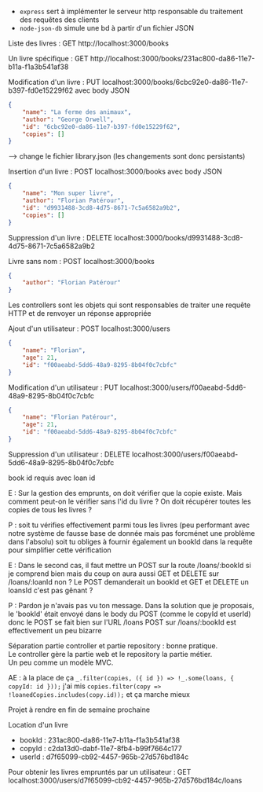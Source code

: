 - `express` sert à implémenter le serveur http responsable du traitement des requêtes des clients
- `node-json-db` simule une bd à partir d'un fichier JSON

Liste des livres : GET http://localhost:3000/books

Un livre spécifique : GET http://localhost:3000/books/231ac800-da86-11e7-b11a-f1a3b541af38

Modification d'un livre : PUT localhost:3000/books/6cbc92e0-da86-11e7-b397-fd0e15229f62 avec body JSON
```JSON
{
    "name": "La ferme des animaux",
    "author": "George Orwell",
    "id": "6cbc92e0-da86-11e7-b397-fd0e15229f62",
    "copies": []
}
```
--> change le fichier library.json (les changements sont donc persistants)

Insertion d'un livre : POST localhost:3000/books avec body JSON
```JSON
{
    "name": "Mon super livre",
    "author": "Florian Patérour",
    "id": "d9931488-3cd8-4d75-8671-7c5a6582a9b2",
    "copies": []
}
```

Suppression d'un livre : DELETE localhost:3000/books/d9931488-3cd8-4d75-8671-7c5a6582a9b2

Livre sans nom : POST localhost:3000/books
```JSON
{
    "author": "Florian Patérour"
}
```


Les controllers sont les objets qui sont responsables de traiter une requête HTTP et de renvoyer un réponse appropriée

Ajout d'un utilisateur : POST localhost:3000/users
```JSON
{
    "name": "Florian",
    "age": 21,
    "id": "f00aeabd-5dd6-48a9-8295-8b04f0c7cbfc"
}
```

Modification d'un utilisateur : PUT localhost:3000/users/f00aeabd-5dd6-48a9-8295-8b04f0c7cbfc
```JSON
{
    "name": "Florian Patérour",
    "age": 21,
    "id": "f00aeabd-5dd6-48a9-8295-8b04f0c7cbfc"
}
```

Suppression d'un utilisateur : DELETE localhost:3000/users/f00aeabd-5dd6-48a9-8295-8b04f0c7cbfc

book id requis avec loan id


E : Sur la gestion des emprunts, on doit vérifier que la copie existe. Mais comment peut-on le vérifier sans l'id du livre ? On doit récupérer toutes les copies de tous les livres ?

P : soit tu vérifies effectivement parmi tous les livres (peu performant avec notre système de fausse base de donnée mais pas forcménet une problème dans l'absolu)
soit tu obliges à fournir également un bookId dans la requête pour simplifier cette vérification

E : Dans le second cas, il faut mettre un POST sur la route /loans/:bookId si je comprend bien mais du coup on aura aussi GET et DELETE sur /loans/:loanId non ? Le POST demanderait un bookId et GET et DELETE un loansId c'est pas gênant ?

P : Pardon je n'avais pas vu ton message. Dans la solution que je proposais, le 'bookId' était envoyé dans le body du POST (comme le copyId et userId)
donc le POST se fait bien sur l'URL /loans
POST sur /loans/:bookId est effectivement un peu bizarre


Séparation partie controller et partie repository : bonne pratique.  
Le controller gère la partie web et le repository la partie métier.  
Un peu comme un modèle MVC.


AE : à la place de ça
`_.filter(copies, ({ id }) => !_.some(loans, { copyId: id }));`
j'ai mis
`copies.filter(copy => !loanedCopies.includes(copy.id));`
et ça marche mieux


Projet à rendre en fin de semaine prochaine


Location d'un livre  
- bookId : 231ac800-da86-11e7-b11a-f1a3b541af38  
- copyId : c2da13d0-dabf-11e7-8fb4-b99f7664c177  
- userId : d7f65099-cb92-4457-965b-27d576bd184c  

Pour obtenir les livres empruntés par un utilisateur :
GET localhost:3000/users/d7f65099-cb92-4457-965b-27d576bd184c/loans
